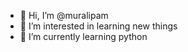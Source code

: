 - 👋 Hi, I’m @muralipam
- 👀 I’m interested in learning new things
- 🌱 I’m currently learning python


<!---
muralipam/muralipam is a ✨ special ✨ repository because its `README.md` (this file) appears on your GitHub profile.
You can click the Preview link to take a look at your changes.
--->
